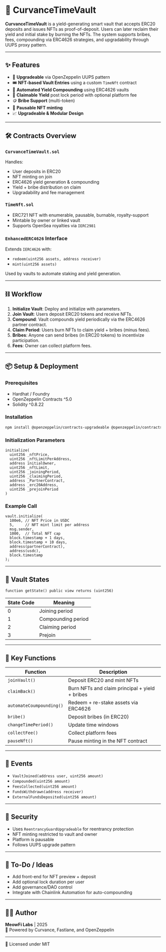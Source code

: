 # 🏦 CurvanceTimeVault

**CurvanceTimeVault** is a yield-generating smart vault that accepts ERC20 deposits and issues NFTs as proof-of-deposit. Users can later reclaim their yield and initial stake by burning the NFTs. The system supports bribes, fees, compounding via ERC4626 strategies, and upgradability through UUPS proxy pattern.

---

## ✨ Features

- 🔐 **Upgradeable** via OpenZeppelin UUPS pattern  
- 🎟️ **NFT-based Vault Entries** using a custom `TimeNft` contract  
- 🔁 **Automated Yield Compounding** using ERC4626 vaults  
- 💸 **Claimable Yield** post lock period with optional platform fee  
- 🪙 **Bribe Support** (multi-token)  
- 🛑 **Pausable NFT minting**  
- 📈 **Upgradeable & Modular Design**  

---

## 🛠 Contracts Overview

### `CurvanceTimeVault.sol`

Handles:
- User deposits in ERC20
- NFT minting on join
- ERC4626 yield generation & compounding
- Yield + bribe distribution on claim
- Upgradability and fee management

### `TimeNft.sol`

- ERC721 NFT with enumerable, pausable, burnable, royalty-support
- Mintable by owner or linked vault
- Supports OpenSea royalties via `IERC2981`

### `EnhancedERC4626` Interface

Extends `IERC4626` with:
- `redeem(uint256 assets, address receiver)`
- `mint(uint256 assets)`

Used by vaults to automate staking and yield generation.

---

## ⛓️ Workflow

1. **Initialize Vault**: Deploy and initialize with parameters.
2. **Join Vault**: Users deposit ERC20 tokens and receive NFTs.
3. **Compound**: Vault compounds yield periodically via the ERC4626 partner contract.
4. **Claim Period**: Users burn NFTs to claim yield + bribes (minus fees).
5. **Bribes**: Anyone can send bribes (in ERC20 tokens) to incentivize participation.
6. **Fees**: Owner can collect platform fees.

---

## 📦 Setup & Deployment

### Prerequisites

- Hardhat / Foundry
- OpenZeppelin Contracts ^5.0
- Solidity ^0.8.22

### Installation

```bash
npm install @openzeppelin/contracts-upgradeable @openzeppelin/contracts
```

### Initialization Parameters

```solidity
initialize(
  uint256 _nftPrice,
  uint256 _nftLimitPerAddress,
  address initialOwner,
  uint256 _nftLimit,
  uint256 _joiningPeriod,
  uint256 _claimingPeriod,
  address _PartnerContract,
  address _erc20Address,
  uint256 _prejoinPeriod
)
```

### Example Call

```solidity
vault.initialize(
  100e6, // NFT Price in USDC
  5,     // NFT mint limit per address
  msg.sender,
  1000,  // Total NFT cap
  block.timestamp + 1 days,
  block.timestamp + 10 days,
  address(partnerContract),
  address(usdc),
  block.timestamp
);
```

---

## 🧠 Vault States

```solidity
function getState() public view returns (uint256)
```

| State Code | Meaning            |
|------------|--------------------|
| 0          | Joining period     |
| 1          | Compounding period |
| 2          | Claiming period    |
| 3          | Prejoin            |

---

## 🧾 Key Functions

| Function                  | Description                                       |
|---------------------------|---------------------------------------------------|
| `joinVault()`             | Deposit ERC20 and mint NFTs                       |
| `claimBack()`             | Burn NFTs and claim principal + yield + bribes    |
| `automateCoumpounding()`  | Redeem + re-stake assets via ERC4626              |
| `bribe()`                 | Deposit bribes (in ERC20)                         |
| `changeTimePeriod()`      | Update time windows                               |
| `collectFee()`            | Collect platform fees                             |
| `pauseNft()`              | Pause minting in the NFT contract                 |

---

## 📜 Events

- `VaultJoined(address user, uint256 amount)`
- `Compounded(uint256 amount)`
- `FeesCollected(uint256 amount)`
- `FundsWithdrawn(address receiver)`
- `ExternalFundsDeposited(uint256 amount)`

---

## 🔐 Security

- Uses `ReentrancyGuardUpgradeable` for reentrancy protection  
- NFT minting restricted to vault and owner  
- Platform is pausable  
- Follows UUPS upgrade pattern  

---

## 🧪 To-Do / Ideas

- Add front-end for NFT preview + deposit  
- Add optional lock duration per user  
- Add governance/DAO control  
- Integrate with Chainlink Automation for auto-compounding  

---

## 👨‍💻 Author

**MeowFi Labs** | 2025  
🔗 Powered by Curvance, Fastlane, and OpenZeppelin

---

📝 Licensed under MIT